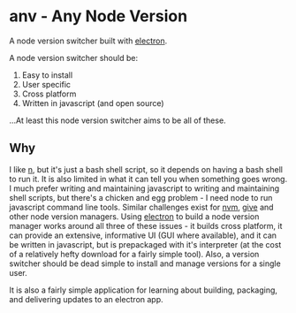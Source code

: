 # anv - Any Node Version

A node version switcher built with [electron]().

A node version switcher should be:

1. Easy to install
2. User specific
3. Cross platform
4. Written in javascript (and open source)

...At least this node version switcher aims to be all of these.

## Why

I like [n](), but it's just a bash shell script, so it depends on having a bash shell to run it. It is also limited in what it can tell you when something goes wrong. I much prefer writing and maintaining javascript to writing and maintaining shell scripts, but there's a chicken and egg problem - I need node to run javascript command line tools. Similar challenges exist for [nvm](), [give]() and other node version managers. Using [electron]() to build a node version manager works around all three of these issues - it builds cross platform, it can provide an extensive, informative UI (GUI where available), and it can be written in javascript, but is prepackaged with it's interpreter (at the cost of a relatively hefty download for a fairly simple tool). Also, a version switcher should be dead simple to install and manage versions for a single user.

It is also a fairly simple application for learning about building, packaging, and delivering updates to an electron app.

